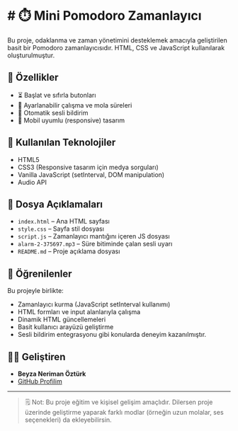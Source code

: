 # # ⏱️ Mini Pomodoro Zamanlayıcı

Bu proje, odaklanma ve zaman yönetimini desteklemek amacıyla geliştirilen basit bir Pomodoro zamanlayıcısıdır. HTML, CSS ve JavaScript kullanılarak oluşturulmuştur.

## 🎯 Özellikler

- ⏳ Başlat ve sıfırla butonları
- 🔧 Ayarlanabilir çalışma ve mola süreleri
- 🔔 Otomatik sesli bildirim
- 📱 Mobil uyumlu (responsive) tasarım

## 🧩 Kullanılan Teknolojiler

- HTML5
- CSS3 (Responsive tasarım için medya sorguları)
- Vanilla JavaScript (setInterval, DOM manipulation)
- Audio API

## 📂 Dosya Açıklamaları

- `index.html` – Ana HTML sayfası
- `style.css` – Sayfa stil dosyası
- `script.js` – Zamanlayıcı mantığını içeren JS dosyası
- `alarm-2-375697.mp3` – Süre bitiminde çalan sesli uyarı
- `README.md` – Proje açıklama dosyası

## 🧠 Öğrenilenler

Bu projeyle birlikte:
- Zamanlayıcı kurma (JavaScript setInterval kullanımı)
- HTML formları ve input alanlarıyla çalışma
- Dinamik HTML güncellemeleri
- Basit kullanıcı arayüzü geliştirme
- Sesli bildirim entegrasyonu gibi konularda deneyim kazanılmıştır.


## 👩‍💻 Geliştiren

- **Beyza Neriman Öztürk**
- [GitHub Profilim](https://github.com/byznero)

---

> 🗒️ Not: Bu proje eğitim ve kişisel gelişim amaçlıdır. Dilersen proje üzerinde geliştirme yaparak farklı modlar (örneğin uzun molalar, ses seçenekleri) da ekleyebilirsin.
